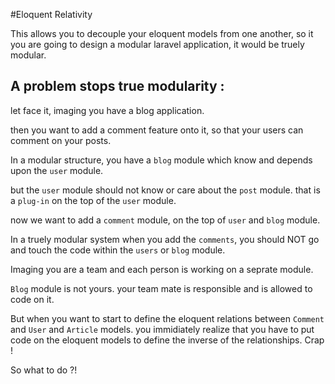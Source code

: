 #Eloquent Relativity

This allows you to decouple your eloquent models from one another, so it you are going to design a modular laravel application, it would be truely modular.

## A problem stops true modularity :

let face it, imaging you have a blog application.

then you want to add a comment feature onto it, so that your users can comment on your posts.

In a modular structure, you have a `blog` module which know and depends upon the `user` module.

but the `user` module should not know or care about the `post` module. that is a `plug-in` on the top of the `user` module.

now we want to add a `comment` module, on the top of `user` and `blog` module.

In a truely modular system when you add the `comments`, you should NOT go and touch the code within the `users` or `blog` module.

Imaging you are a team and each person is working on a seprate module.

`Blog` module is not yours. your team mate is responsible and is allowed to code on it.

But when you want to start to define the eloquent relations between `Comment` and `User` and `Article` models. you immidiately realize that you have to put code on the eloquent models to define the inverse of the relationships. Crap !

So what to do ?!
